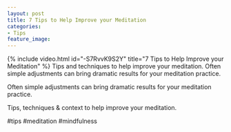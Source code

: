 ```yaml
---
layout: post
title: 7 Tips to Help Improve your Meditation
categories:
- Tips
feature_image: 
---
```


{% include video.html id="-S7RvvK9S2Y" title="7 Tips to Help Improve your Meditation" %}
Tips and techniques to help improve your meditation. Often simple adjustments can bring dramatic results for your meditation practice.

Often simple adjustments can bring dramatic results for your meditation practice. 

Tips, techniques & context to help improve your meditation. 

#tips #meditation #mindfulness 

